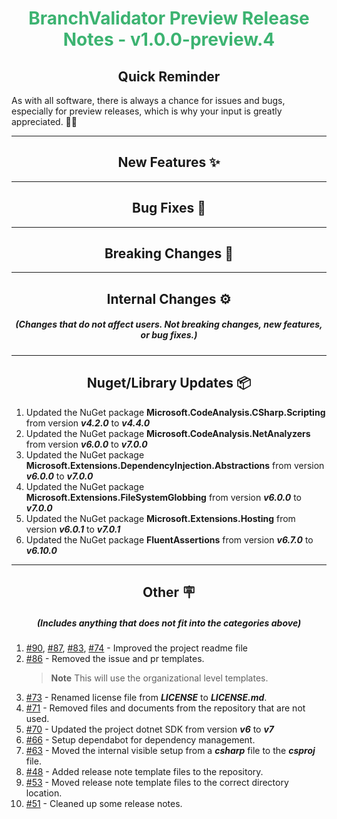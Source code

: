<h1 align="center" style='color:mediumseagreen;font-weight:bold'>
    BranchValidator Preview Release Notes - v1.0.0-preview.4
</h1>

<h2 align="center" style='font-weight:bold'>Quick Reminder</h2>

<div algn="center">

As with all software, there is always a chance for issues and bugs, especially for preview releases, which is why your input is greatly appreciated. 🙏🏼
</div>

---

<h2 style="font-weight:bold" align="center">New Features ✨</h2>

---

<h2 style="font-weight:bold" align="center">Bug Fixes 🐛</h2>

---

<h2 style="font-weight:bold" align="center">Breaking Changes 🧨</h2>

---

<h2 style="font-weight:bold" align="center">Internal Changes ⚙️</h2>
<h5 align="center">(Changes that do not affect users.  Not breaking changes, new features, or bug fixes.)</h5>

---

<h2 style="font-weight:bold" align="center">Nuget/Library Updates 📦</h2>

1. Updated the NuGet package **Microsoft.CodeAnalysis.CSharp.Scripting** from version _**v4.2.0**_ to _**v4.4.0**_
2. Updated the NuGet package **Microsoft.CodeAnalysis.NetAnalyzers** from version _**v6.0.0**_ to _**v7.0.0**_
3. Updated the NuGet package **Microsoft.Extensions.DependencyInjection.Abstractions** from version _**v6.0.0**_ to _**v7.0.0**_
4. Updated the NuGet package **Microsoft.Extensions.FileSystemGlobbing** from version _**v6.0.0**_ to _**v7.0.0**_
5. Updated the NuGet package **Microsoft.Extensions.Hosting** from version _**v6.0.1**_ to _**v7.0.1**_
6. Updated the NuGet package **FluentAssertions** from version _**v6.7.0**_ to _**v6.10.0**_

---

<h2 style="font-weight:bold" align="center">Other 🪧</h2>
<h5 align="center">(Includes anything that does not fit into the categories above)</h5>

1. [#90](https://github.com/KinsonDigital/BranchValidator/issues/90), [#87](https://github.com/KinsonDigital/BranchValidator/issues/87), [#83](https://github.com/KinsonDigital/BranchValidator/issues/83), [#74](https://github.com/KinsonDigital/BranchValidator/issues/74) - Improved the project readme file
2. [#86](https://github.com/KinsonDigital/BranchValidator/issues/86) - Removed the issue and pr templates.
   > **Note** This will use the organizational level templates.
3. [#73](https://github.com/KinsonDigital/BranchValidator/issues/73) - Renamed license file from _**LICENSE**_ to _**LICENSE.md**_.
4. [#71](https://github.com/KinsonDigital/BranchValidator/issues/71) - Removed files and documents from the repository that are not used.
5. [#70](https://github.com/KinsonDigital/BranchValidator/issues/70) - Updated the project dotnet SDK from version _**v6**_ to _**v7**_
6. [#66](https://github.com/KinsonDigital/BranchValidator/issues/66) - Setup dependabot for dependency management.
7. [#63](https://github.com/KinsonDigital/BranchValidator/issues/63) - Moved the internal visible setup from a _**csharp**_ file to the _**csproj**_ file.
8. [#48](https://github.com/KinsonDigital/BranchValidator/issues/48) - Added release note template files to the repository.
9. [#53](https://github.com/KinsonDigital/BranchValidator/issues/53) - Moved release note template files to the correct directory location.
10. [#51](https://github.com/KinsonDigital/BranchValidator/issues/51) - Cleaned up some release notes.